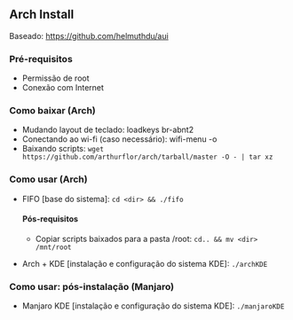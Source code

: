 ## Arch Install
Baseado: https://github.com/helmuthdu/aui

### Pré-requisitos
- Permissão de root
- Conexão com Internet

### Como baixar (Arch)
- Mudando layout de teclado: loadkeys br-abnt2
- Conectando ao wi-fi (caso necessário): wifi-menu -o
- Baixando scripts: `wget https://github.com/arthurflor/arch/tarball/master -O - | tar xz`

### Como usar (Arch)
- FIFO [base do sistema]: `cd <dir> && ./fifo`
    #### Pós-requisitos
    - Copiar scripts baixados para a pasta /root: `cd.. && mv <dir> /mnt/root`

- Arch + KDE [instalação e configuração do sistema KDE]: `./archKDE`

### Como usar: pós-instalação (Manjaro)
- Manjaro KDE [instalação e configuração do sistema KDE]: `./manjaroKDE`

